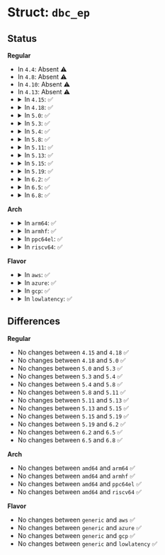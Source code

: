 # Struct: <code>dbc_ep</code>

## Status
<b>Regular</b>
<ul>
<li>
In <code>4.4</code>: Absent ⚠️
</li>
<li>
In <code>4.8</code>: Absent ⚠️
</li>
<li>
In <code>4.10</code>: Absent ⚠️
</li>
<li>
In <code>4.13</code>: Absent ⚠️
</li>
<li>
<details>
<summary>In <code>4.15</code>: ✅</summary>

```c
struct dbc_ep {
    struct xhci_dbc *dbc;
    struct list_head list_pending;
    struct xhci_ring *ring;
    unsigned int direction;
};
```
</details>
</li>
<li>
<details>
<summary>In <code>4.18</code>: ✅</summary>

```c
struct dbc_ep {
    struct xhci_dbc *dbc;
    struct list_head list_pending;
    struct xhci_ring *ring;
    unsigned int direction;
};
```
</details>
</li>
<li>
<details>
<summary>In <code>5.0</code>: ✅</summary>

```c
struct dbc_ep {
    struct xhci_dbc *dbc;
    struct list_head list_pending;
    struct xhci_ring *ring;
    unsigned int direction;
};
```
</details>
</li>
<li>
<details>
<summary>In <code>5.3</code>: ✅</summary>

```c
struct dbc_ep {
    struct xhci_dbc *dbc;
    struct list_head list_pending;
    struct xhci_ring *ring;
    unsigned int direction;
};
```
</details>
</li>
<li>
<details>
<summary>In <code>5.4</code>: ✅</summary>

```c
struct dbc_ep {
    struct xhci_dbc *dbc;
    struct list_head list_pending;
    struct xhci_ring *ring;
    unsigned int direction;
};
```
</details>
</li>
<li>
<details>
<summary>In <code>5.8</code>: ✅</summary>

```c
struct dbc_ep {
    struct xhci_dbc *dbc;
    struct list_head list_pending;
    struct xhci_ring *ring;
    unsigned int direction;
};
```
</details>
</li>
<li>
<details>
<summary>In <code>5.11</code>: ✅</summary>

```c
struct dbc_ep {
    struct xhci_dbc *dbc;
    struct list_head list_pending;
    struct xhci_ring *ring;
    unsigned int direction;
};
```
</details>
</li>
<li>
<details>
<summary>In <code>5.13</code>: ✅</summary>

```c
struct dbc_ep {
    struct xhci_dbc *dbc;
    struct list_head list_pending;
    struct xhci_ring *ring;
    unsigned int direction;
};
```
</details>
</li>
<li>
<details>
<summary>In <code>5.15</code>: ✅</summary>

```c
struct dbc_ep {
    struct xhci_dbc *dbc;
    struct list_head list_pending;
    struct xhci_ring *ring;
    unsigned int direction;
};
```
</details>
</li>
<li>
<details>
<summary>In <code>5.19</code>: ✅</summary>

```c
struct dbc_ep {
    struct xhci_dbc *dbc;
    struct list_head list_pending;
    struct xhci_ring *ring;
    unsigned int direction;
};
```
</details>
</li>
<li>
<details>
<summary>In <code>6.2</code>: ✅</summary>

```c
struct dbc_ep {
    struct xhci_dbc *dbc;
    struct list_head list_pending;
    struct xhci_ring *ring;
    unsigned int direction;
};
```
</details>
</li>
<li>
<details>
<summary>In <code>6.5</code>: ✅</summary>

```c
struct dbc_ep {
    struct xhci_dbc *dbc;
    struct list_head list_pending;
    struct xhci_ring *ring;
    unsigned int direction;
};
```
</details>
</li>
<li>
<details>
<summary>In <code>6.8</code>: ✅</summary>

```c
struct dbc_ep {
    struct xhci_dbc *dbc;
    struct list_head list_pending;
    struct xhci_ring *ring;
    unsigned int direction;
};
```
</details>
</li>
</ul>
<b>Arch</b>
<ul>
<li>
<details>
<summary>In <code>arm64</code>: ✅</summary>

```c
struct dbc_ep {
    struct xhci_dbc *dbc;
    struct list_head list_pending;
    struct xhci_ring *ring;
    unsigned int direction;
};
```
</details>
</li>
<li>
<details>
<summary>In <code>armhf</code>: ✅</summary>

```c
struct dbc_ep {
    struct xhci_dbc *dbc;
    struct list_head list_pending;
    struct xhci_ring *ring;
    unsigned int direction;
};
```
</details>
</li>
<li>
<details>
<summary>In <code>ppc64el</code>: ✅</summary>

```c
struct dbc_ep {
    struct xhci_dbc *dbc;
    struct list_head list_pending;
    struct xhci_ring *ring;
    unsigned int direction;
};
```
</details>
</li>
<li>
<details>
<summary>In <code>riscv64</code>: ✅</summary>

```c
struct dbc_ep {
    struct xhci_dbc *dbc;
    struct list_head list_pending;
    struct xhci_ring *ring;
    unsigned int direction;
};
```
</details>
</li>
</ul>
<b>Flavor</b>
<ul>
<li>
<details>
<summary>In <code>aws</code>: ✅</summary>

```c
struct dbc_ep {
    struct xhci_dbc *dbc;
    struct list_head list_pending;
    struct xhci_ring *ring;
    unsigned int direction;
};
```
</details>
</li>
<li>
<details>
<summary>In <code>azure</code>: ✅</summary>

```c
struct dbc_ep {
    struct xhci_dbc *dbc;
    struct list_head list_pending;
    struct xhci_ring *ring;
    unsigned int direction;
};
```
</details>
</li>
<li>
<details>
<summary>In <code>gcp</code>: ✅</summary>

```c
struct dbc_ep {
    struct xhci_dbc *dbc;
    struct list_head list_pending;
    struct xhci_ring *ring;
    unsigned int direction;
};
```
</details>
</li>
<li>
<details>
<summary>In <code>lowlatency</code>: ✅</summary>

```c
struct dbc_ep {
    struct xhci_dbc *dbc;
    struct list_head list_pending;
    struct xhci_ring *ring;
    unsigned int direction;
};
```
</details>
</li>
</ul>

## Differences
<b>Regular</b>
<ul>
<li>
No changes between <code>4.15</code> and <code>4.18</code> ✅
</li>
<li>
No changes between <code>4.18</code> and <code>5.0</code> ✅
</li>
<li>
No changes between <code>5.0</code> and <code>5.3</code> ✅
</li>
<li>
No changes between <code>5.3</code> and <code>5.4</code> ✅
</li>
<li>
No changes between <code>5.4</code> and <code>5.8</code> ✅
</li>
<li>
No changes between <code>5.8</code> and <code>5.11</code> ✅
</li>
<li>
No changes between <code>5.11</code> and <code>5.13</code> ✅
</li>
<li>
No changes between <code>5.13</code> and <code>5.15</code> ✅
</li>
<li>
No changes between <code>5.15</code> and <code>5.19</code> ✅
</li>
<li>
No changes between <code>5.19</code> and <code>6.2</code> ✅
</li>
<li>
No changes between <code>6.2</code> and <code>6.5</code> ✅
</li>
<li>
No changes between <code>6.5</code> and <code>6.8</code> ✅
</li>
</ul>
<b>Arch</b>
<ul>
<li>
No changes between <code>amd64</code> and <code>arm64</code> ✅
</li>
<li>
No changes between <code>amd64</code> and <code>armhf</code> ✅
</li>
<li>
No changes between <code>amd64</code> and <code>ppc64el</code> ✅
</li>
<li>
No changes between <code>amd64</code> and <code>riscv64</code> ✅
</li>
</ul>
<b>Flavor</b>
<ul>
<li>
No changes between <code>generic</code> and <code>aws</code> ✅
</li>
<li>
No changes between <code>generic</code> and <code>azure</code> ✅
</li>
<li>
No changes between <code>generic</code> and <code>gcp</code> ✅
</li>
<li>
No changes between <code>generic</code> and <code>lowlatency</code> ✅
</li>
</ul>
